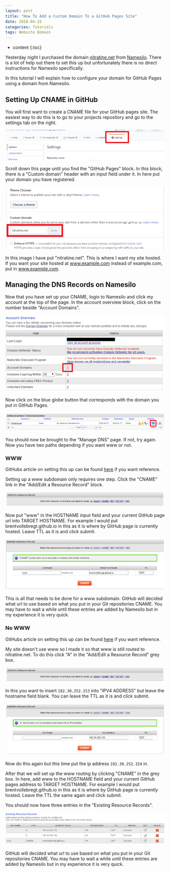 ```yaml
---
layout: post
title: "How To Add a Custom Domain To a GitHub Pages Site"
date: 2018-04-25
categories: Tutorials
tags: Website Domain
---
```


* content
{:toc}

Yesterday night I purchased the domain [nitratine.net](http://nitratine.net/) from [Namesilo](https://www.namesilo.com/). There is a lot of help out there to set this up but unfortunately there is no direct instructions for Namesilo specifically.

In this tutorial I will explain how to configure your domain for GitHub Pages using a domain from Namesilo.

## Setting Up CNAME in GitHub
You will first want to create a CNAME file for your GitHub pages site. The easiest way to do this is to go to your projects repository and go to the settings tab on the right.

![GitHub Settings](/images/how-to-add-a-custom-domain-to-a-github-pages-site/github-settings.png)

Scroll down this page until you find the "GitHub Pages" block. In this block, there is a "Custom domain" header with an input field under it. In here put your domain you have registered.

![Custom Domain](/images/how-to-add-a-custom-domain-to-a-github-pages-site/custom-domain.png)

In this image I have put "nitratine.net". This is where I want my site hosted. If you want your site hosted at www.example.com instead of example.com, put in www.example.com.

## Managing the DNS Records on Namesilo
Now that you have set up your CNAME, login to Namesilo and click my account at the top of the page. In the account overview block, click on the number beside "Account Domains".

![Account Overview](/images/how-to-add-a-custom-domain-to-a-github-pages-site/account-overview.png)

Now click on the blue globe button that corresponds with the domain you put in GitHub Pages.

![Domain Manager](/images/how-to-add-a-custom-domain-to-a-github-pages-site/domain-manager.png)

You should now be brought to the "Manage DNS" page. If not, try again. Now you have two paths depending if you want www or not.

### WWW
GitHubs article on setting this up can be found [here](https://help.github.com/articles/setting-up-a-www-subdomain/) if you want reference.

Setting up a www subdomain only requires one step. Click the "CNAME" link in the "Add/Edit a Resource Record" block.

![Add Resource Record](/images/how-to-add-a-custom-domain-to-a-github-pages-site/add-resource-record.png)

Now put "www" in the HOSTNAME input field and your current GitHub page url into TARGET HOSTNAME. For example I would put brentvollebregt.github.io in this as it is where by GitHub page is currently hosted. Leave TTL as it is and click submit.

![CNAME Record](/images/how-to-add-a-custom-domain-to-a-github-pages-site/cname-record.png)

This is all that needs to be done for a www subdomain. GitHub will decided what url to use based on what you put in your Git repositories CNAME. You may have to wait a while until these entries are added by Namesilo but in my experience it is very quick.

### No WWW
GitHubs article on setting this up can be found [here](https://help.github.com/articles/setting-up-an-apex-domain/) if you want reference.

My site doesn't use www so I made it so that www is still routed to nitratine.net. To do this click "A" in the "Add/Edit a Resource Record" grey box.

![Add Resource Record](/images/how-to-add-a-custom-domain-to-a-github-pages-site/add-resource-record.png)

In this you want to insert `192.30.252.153` into "IPV4 ADDRESS" but leave the hostname field blank. You can leave the TTL as it is and click submit.

![First IP](/images/how-to-add-a-custom-domain-to-a-github-pages-site/first-ip.png)

Now do this again but this time put the ip address `192.30.252.154` in.

After that we will set up the www routing by clicking "CNAME" in the grey box. In here, add www to the HOSTNAME field and your current GitHub pages address to TARGET HOSTNAME. For example I would put brentvollebregt.github.io in this as it is where by GitHub page is currently hosted. Leave the TTL the same again and click submit.

You should now have three entries in the "Existing Resource Records".

![Existing Resource Records](/images/how-to-add-a-custom-domain-to-a-github-pages-site/existing-resource-records.png)

GitHub will decided what url to use based on what you put in your Git repositories CNAME. You may have to wait a while until these entries are added by Namesilo but in my experience it is very quick.
